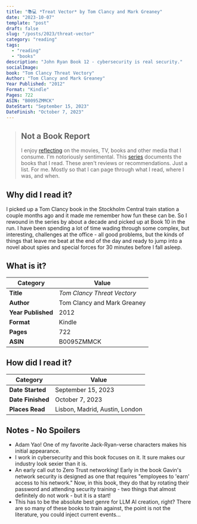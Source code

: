 ```yaml
---
title: "📚💻 *Treat Vector* by Tom Clancy and Mark Greaney"
date: "2023-10-07"
template: "post"
draft: false
slug: "/posts/2023/threat-vector"
category: "reading"
tags:
  - "reading"
  - "books"
description: "John Ryan Book 12 - cybersecurity is real security."
socialImage:
book: "Tom Clancy Threat Vectory"
Author: "Tom Clancy and Mark Greaney"
Year Published: "2012"
Format: "Kindle"
Pages: 722
ASIN: "B0095ZMMCK"
DateStart: "September 15, 2023"
DateFinish: "October 7, 2023"
---
```


> ## Not a Book Report
> I enjoy [reflecting](https://blog.samrhea.com/posts/2019/analyze-media-habits) on the movies, TV, books and other media that I consume. I'm notoriously sentimental. This [series](https://blog.samrhea.com/category/walkthrough) documents the books that I read. These aren't reviews or recommendations. Just a list. For me. Mostly so that I can page through what I read, where I was, and when.

## Why did I read it?
I picked up a Tom Clancy book in the Stockholm Central train station a couple months ago and it made me remember how fun these can be. So I rewound in the series by about a decade and picked up at Book 10 in the run. I have been spending a lot of time wading through some complex, but interesting, challenges at the office - all good problems, but the kinds of things that leave me beat at the end of the day and ready to jump into a novel about spies and special forces for 30 minutes before I fall asleep.

## What is it?
|Category|Value|
|---|---|
|**Title**|*Tom Clancy Threat Vectory*|
|**Author**|Tom Clancy and Mark Greaney|
|**Year Published**|2012|
|**Format**|Kindle|
|**Pages**|722|
|**ASIN**|B0095ZMMCK|

## How did I read it?
|Category|Value|
|---|---|
|**Date Started**|September 15, 2023|
|**Date Finished**|October 7, 2023|
|**Places Read**|Lisbon, Madrid, Austin, London|

## Notes - No Spoilers
* Adam Yao! One of my favorite Jack-Ryan-verse characters makes his initial appearance.
* I work in cybersecurity and this book focuses on it. It sure makes our industry look sexier than it is.
* An early call out to Zero Trust networking! Early in the book Gavin's network security is designed as one that requires "employees to 'earn' access to his network." Now, in this book, they do that by rotating their password and attending security training - two things that almost definitely do not work - but it is a start!
* This has to be the absolute best genre for LLM AI creation, right? There are so many of these books to train against, the point is not the literature, you could inject current events...